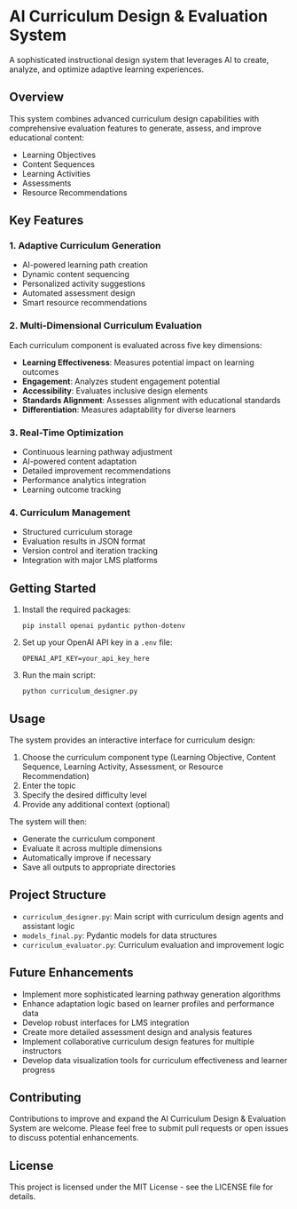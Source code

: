 # AI Curriculum Design & Evaluation System

A sophisticated instructional design system that leverages AI to create, analyze, and optimize adaptive learning experiences.

## Overview

This system combines advanced curriculum design capabilities with comprehensive evaluation features to generate, assess, and improve educational content:

- Learning Objectives
- Content Sequences
- Learning Activities
- Assessments
- Resource Recommendations

## Key Features

### 1. Adaptive Curriculum Generation
- AI-powered learning path creation
- Dynamic content sequencing
- Personalized activity suggestions
- Automated assessment design
- Smart resource recommendations

### 2. Multi-Dimensional Curriculum Evaluation
Each curriculum component is evaluated across five key dimensions:

- **Learning Effectiveness**: Measures potential impact on learning outcomes
- **Engagement**: Analyzes student engagement potential
- **Accessibility**: Evaluates inclusive design elements
- **Standards Alignment**: Assesses alignment with educational standards
- **Differentiation**: Measures adaptability for diverse learners

### 3. Real-Time Optimization
- Continuous learning pathway adjustment
- AI-powered content adaptation
- Detailed improvement recommendations
- Performance analytics integration
- Learning outcome tracking

### 4. Curriculum Management
- Structured curriculum storage
- Evaluation results in JSON format
- Version control and iteration tracking
- Integration with major LMS platforms

## Getting Started

1. Install the required packages:
   ```
   pip install openai pydantic python-dotenv
   ```

2. Set up your OpenAI API key in a `.env` file:
   ```
   OPENAI_API_KEY=your_api_key_here
   ```

3. Run the main script:
   ```
   python curriculum_designer.py
   ```

## Usage

The system provides an interactive interface for curriculum design:

1. Choose the curriculum component type (Learning Objective, Content Sequence, Learning Activity, Assessment, or Resource Recommendation)
2. Enter the topic
3. Specify the desired difficulty level
4. Provide any additional context (optional)

The system will then:
- Generate the curriculum component
- Evaluate it across multiple dimensions
- Automatically improve if necessary
- Save all outputs to appropriate directories

## Project Structure

- `curriculum_designer.py`: Main script with curriculum design agents and assistant logic
- `models_final.py`: Pydantic models for data structures
- `curriculum_evaluator.py`: Curriculum evaluation and improvement logic

## Future Enhancements

- Implement more sophisticated learning pathway generation algorithms
- Enhance adaptation logic based on learner profiles and performance data
- Develop robust interfaces for LMS integration
- Create more detailed assessment design and analysis features
- Implement collaborative curriculum design features for multiple instructors
- Develop data visualization tools for curriculum effectiveness and learner progress

## Contributing

Contributions to improve and expand the AI Curriculum Design & Evaluation System are welcome. Please feel free to submit pull requests or open issues to discuss potential enhancements.

## License

This project is licensed under the MIT License - see the LICENSE file for details.

